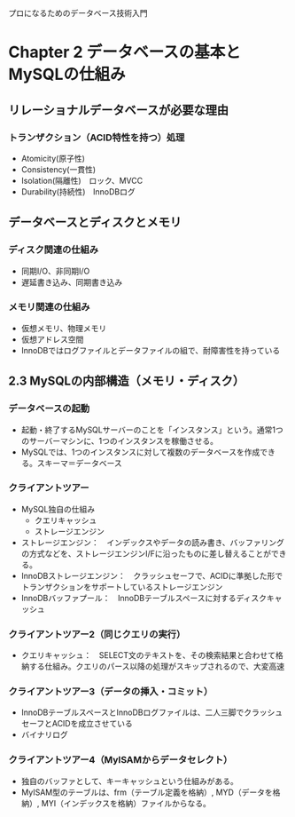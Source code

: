 プロになるためのデータベース技術入門

# Chapter 2 データベースの基本とMySQLの仕組み
## リレーショナルデータベースが必要な理由
### トランザクション（ACID特性を持つ）処理
- Atomicity(原子性)
- Consistency(一貫性)
- Isolation(隔離性)　ロック、MVCC
- Durability(持続性)　InnoDBログ

## データベースとディスクとメモリ
### ディスク関連の仕組み
- 同期I/O、非同期I/O
- 遅延書き込み、同期書き込み

### メモリ関連の仕組み
- 仮想メモリ、物理メモリ
- 仮想アドレス空間
- InnoDBではログファイルとデータファイルの組で、耐障害性を持っている

## 2.3 MySQLの内部構造（メモリ・ディスク）
### データベースの起動
- 起動・終了するMySQLサーバーのことを「インスタンス」という。通常1つのサーバーマシンに、1つのインスタンスを稼働させる。
- MySQLでは、1つのインスタンスに対して複数のデータベースを作成できる。スキーマ＝データベース

### クライアントツアー
- MySQL独自の仕組み
  - クエリキャッシュ
  - ストレージエンジン
- ストレージエンジン：　インデックスやデータの読み書き、バッファリングの方式などを、ストレージエンジンI/Fに沿ったものに差し替えることができる。
- InnoDBストレージエンジン：　クラッシュセーフで、ACIDに準拠した形でトランザクションをサポートしているストレージエンジン
- InnoDBバッファプール：　InnoDBテーブルスペースに対するディスクキャッシュ

### クライアントツアー2（同じクエリの実行）
- クエリキャッシュ：　SELECT文のテキストを、その検索結果と合わせて格納する仕組み。クエリのパース以降の処理がスキップされるので、大変高速

### クライアントツアー3（データの挿入・コミット）
- InnoDBテーブルスペースとInnoDBログファイルは、二人三脚でクラッシュセーフとACIDを成立させている
- バイナリログ

### クライアントツアー4（MyISAMからデータセレクト）
- 独自のバッファとして、キーキャッシュという仕組みがある。
- MyISAM型のテーブルは、frm（テーブル定義を格納）, MYD（データを格納）, MYI（インデックスを格納）ファイルからなる。
